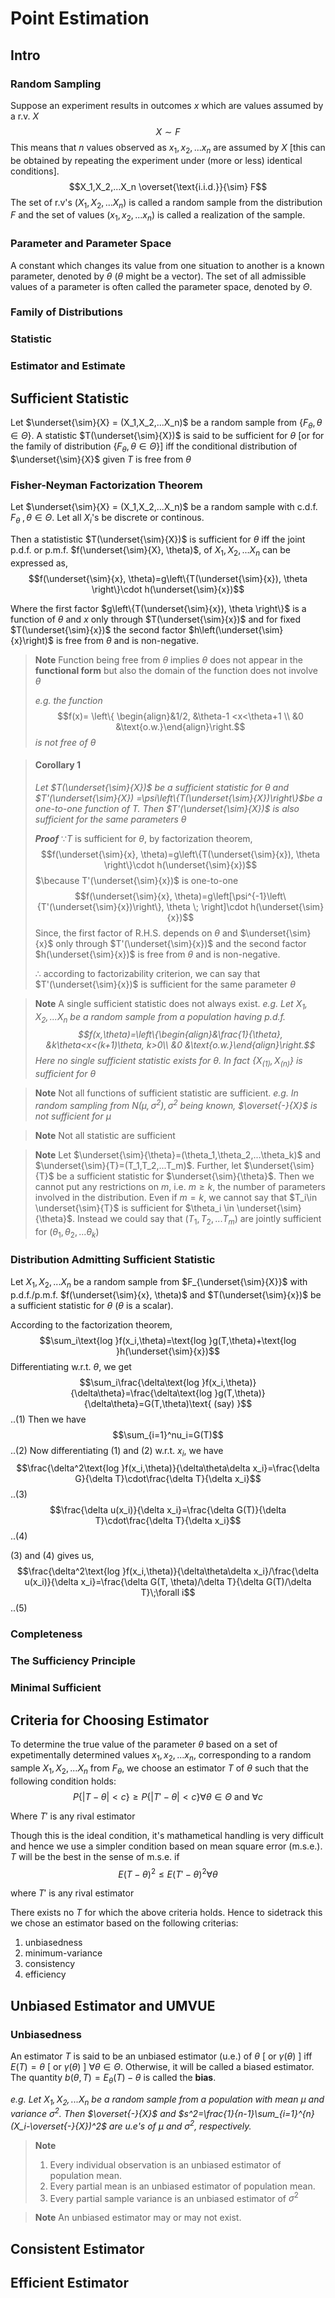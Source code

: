 # Point Estimation 
## Intro	
### Random Sampling 
Suppose an experiment results in outcomes $x$ which are values assumed by a r.v. $X$
$$X\sim F$$
This means that $n$ values observed as $x_1,x_2,...x_n$ are assumed by $X$ \[this can be obtained by repeating the experiment under (more or less) identical conditions]. 
$$X_1,X_2,...X_n \overset{\text{i.i.d.}}{\sim} F$$
The set of r.v's $(X_1,X_2,...X_n)$ is called a random sample from the distribution $F$ and the set of values $(x_1,x_2,...x_n)$ is called a realization of the sample. 
### Parameter and Parameter Space
A constant which changes its value from one situation to another is a known parameter, denoted by $\theta$ ($\theta$ might be a vector). The set of all admissible values of a parameter is often called the parameter space, denoted by $\Theta$. 
### Family of Distributions

### Statistic
### Estimator and Estimate
## Sufficient Statistic
Let $\underset{\sim}{X} = (X_1,X_2,...X_n)$ be a random sample from $\left\{ F_{\theta}, \theta \in \Theta \right\}$. A statistic $T(\underset{\sim}{X})$ is said to be sufficient for $\theta$ \[or for the family of distribution $\left\{ F_{\theta}, \theta \in \Theta \right\}$] iff the conditional distribution of $\underset{\sim}{X}$ given $T$ is free from $\theta$
<!--
Include examples
-->
### Fisher-Neyman Factorization Theorem
Let $\underset{\sim}{X} = (X_1,X_2,...X_n)$ be a random sample with c.d.f. $F_\theta\;, \theta\in\Theta$. Let all $X_i$'s be discrete or continous.

Then a statististic $T(\underset{\sim}{X})$ is sufficient for $\theta$ iff the joint p.d.f. or p.m.f. $f(\underset{\sim}{X}, \theta)$, of $X_1,X_2,...X_n$ can be expressed as, 
$$f(\underset{\sim}{x}, \theta)=g\left\{T(\underset{\sim}{x}), \theta \right\}\cdot h(\underset{\sim}{x})$$

Where the first factor $g\left\{T(\underset{\sim}{x}), \theta \right\}$ is a function of $\theta$ and $x$ only through $T(\underset{\sim}{x})$ and for fixed $T(\underset{\sim}{x})$ the second factor $h\left(\underset{\sim}{x}\right)$ is free from $\theta$ and is non-negative.

>**Note** 
>Function being free from $\theta$ implies $\theta$ does not appear in the **functional form** but also the domain of the function does not involve $\theta$
>
>*e.g. the function*
>$$f(x)= \left\{ \begin{align}&1/2, &\theta-1 <x<\theta+1 \\ &0 &\text{o.w.}\end{align}\right.$$
>*is not free of $\theta$*

> #### Corollary 1
> *Let $T(\underset{\sim}{X})$ be a sufficient statistic for $\theta$ and $T'(\underset{\sim}{X}) =\psi\left\{T(\underset{\sim}{X})\right\}$be a one-to-one function of $T$. Then $T'(\underset{\sim}{X})$ is also sufficient for the same parameters $\theta$* 
> 
> ***Proof*** $\because T$ is sufficient for $\theta$, by factorization theorem, $$f(\underset{\sim}{x}, \theta)=g\left\{T(\underset{\sim}{x}), \theta \right\}\cdot h(\underset{\sim}{x})$$
> $\because T'(\underset{\sim}{x})$ is one-to-one
> $$f(\underset{\sim}{x}, \theta)=g\left[\psi^{-1}\left\{T'(\underset{\sim}{x})\right\}, \theta \; \right]\cdot h(\underset{\sim}{x})$$
> Since, the first factor of R.H.S. depends on $\theta$ and $\underset{\sim}{x}$ only through $T'(\underset{\sim}{x})$ and the second factor $h(\underset{\sim}{x})$ is free from $\theta$ and is non-negative. 
> 
> $\therefore$ according to factorizability criterion, we can say that $T'(\underset{\sim}{x})$ is sufficient for the same parameter $\theta$

>**Note** 
>A single sufficient statistic does not always exist. 
>*e.g. Let $X_1,X_2,...X_n$ be a random sample from a population having p.d.f.
>$$f(x,\theta)=\left\{\begin{align}&\frac{1}{\theta}, &k\theta<x<(k+1)\theta, k>0\\ &0 &\text{o.w.}\end{align}\right.$$
>Here no single sufficient statistic exists for $\theta$. In fact $\left\{X_{(1)}, X_{(n)}\right\}$ is sufficient for $\theta$*

>**Note** 
>Not all functions of sufficient statistic are sufficient. 
>*e.g. In random sampling from $N(\mu,\sigma^2), \sigma^2$ being known, $\overset{-}{X}$ is not sufficient for $\mu$*

>**Note** 
>Not all statistic are sufficient

>**Note**
>Let $\underset{\sim}{\theta}=(\theta_1,\theta_2,...\theta_k)$ and $\underset{\sim}{T}=(T_1,T_2,...T_m)$. Further, let $\underset{\sim}{T}$ be a sufficient statistic for $\underset{\sim}{\theta}$. Then we cannot put any restrictions on $m$, i.e. $m\geq k$, the number of parameters involved in the distribution. Even if $m=k$, we cannot say that $T_i\in \underset{\sim}{T}$ is sufficient for $\theta_i \in \underset{\sim}{\theta}$. Instead we could say that $(T_1,T_2,...T_m)$ are jointly sufficient for $(\theta_1,\theta_2,...\theta_k)$


### Distribution Admitting Sufficient Statistic
Let $X_1, X_2,...X_n$ be a random sample from $F_{\underset{\sim}{X}}$ with p.d.f./p.m.f. $f(\underset{\sim}{x}, \theta)$ and $T(\underset{\sim}{x})$ be a sufficient statistic for $\theta$ ($\theta$ is a scalar). 

According to the factorization theorem,
$$\sum_i\text{log }f(x_i,\theta)=\text{log }g(T,\theta)+\text{log }h(\underset{\sim}{x})$$
Differentiating w.r.t. $\theta$, we get
$$\sum_i\frac{\delta\text{log }f(x_i,\theta)}{\delta\theta}=\frac{\delta\text{log }g(T,\theta)}{\delta\theta}=G(T,\theta)\text{ (say) }$$..(1)
Then we have
$$\sum_{i=1}^nu_i=G(T)$$
..(2)
Now differentiating (1) and (2) w.r.t. $x_i$, we have
$$\frac{\delta^2\text{log }f(x_i,\theta)}{\delta\theta\delta x_i}=\frac{\delta G}{\delta T}\cdot\frac{\delta T}{\delta x_i}$$
..(3)
$$\frac{\delta u(x_i)}{\delta x_i}=\frac{\delta G(T)}{\delta T}\cdot\frac{\delta T}{\delta x_i}$$
..(4)

(3) and (4) gives us,
$$\frac{\delta^2\text{log }f(x_i,\theta)}{\delta\theta\delta x_i}/\frac{\delta u(x_i)}{\delta x_i}=\frac{\delta G(T, \theta)/\delta T}{\delta G(T)/\delta T}\;\forall i$$
..(5)
### Completeness
### The Sufficiency Principle
### Minimal Sufficient 
## Criteria for Choosing Estimator
To determine the true value of the parameter $\theta$ based on a set of expetimentally determined values $x_1,x_2,...x_n$, corresponding to a random sample $X_1,X_2,...X_n$ from $F_\theta$, we choose an estimator $T$ of $\theta$ such that the following condition holds:
$$P\left\{\left|T-\theta\right|<c\right\}\geq P\left\{\left|T'-\theta\right|<c\right\}\forall\theta\in\Theta \text{ and }\forall c$$

Where $T'$ is any rival estimator

Though this is the ideal condition, it's mathametical handling is very difficult and hence we use a simpler condition based on mean square error (m.s.e.). $T$ will be the best in the sense of m.s.e. if
$$E(T-\theta)^2\leq E(T'-\theta)^2\forall \theta$$

where $T'$ is any rival estimator

There exists no $T$ for which the above criteria holds. Hence to sidetrack this we chose an estimator based on the following criterias:
1. unbiasedness
2. minimum-variance
3. consistency
4. efficiency 
## Unbiased Estimator and UMVUE
### Unbiasedness
An estimator $T$ is said to be an unbiased estimator (u.e.) of $\theta$ \[ or $\gamma(\theta)$ ] iff $E(T)=\theta$ \[ or $\gamma(\theta)$ ] $\forall \theta \in \Theta$. Otherwise, it will be called a biased estimator. The quantity $b(\theta, T)=E_\theta(T)-\theta$ is called the **bias**. 

*e.g. Let $X_1,X_2,...X_n$ be a random sample from a population with mean $\mu$ and variance $\sigma^2$. Then $\overset{-}{X}$ and $s^2=\frac{1}{n-1}\sum_{i=1}^{n}(X_i-\overset{-}{X})^2$ are u.e's of $\mu$ and $\sigma^2$, respectively.*

> **Note** 
> 1. Every individual observation is an unbiased estimator of population mean.
> 2. Every partial mean is an unbiased estimator of population mean.
> 3. Every partial sample variance is an unbiased estimator of $\sigma^2$

> **Note** 
> An unbiased estimator may or may not exist.

## Consistent Estimator
## Efficient Estimator
